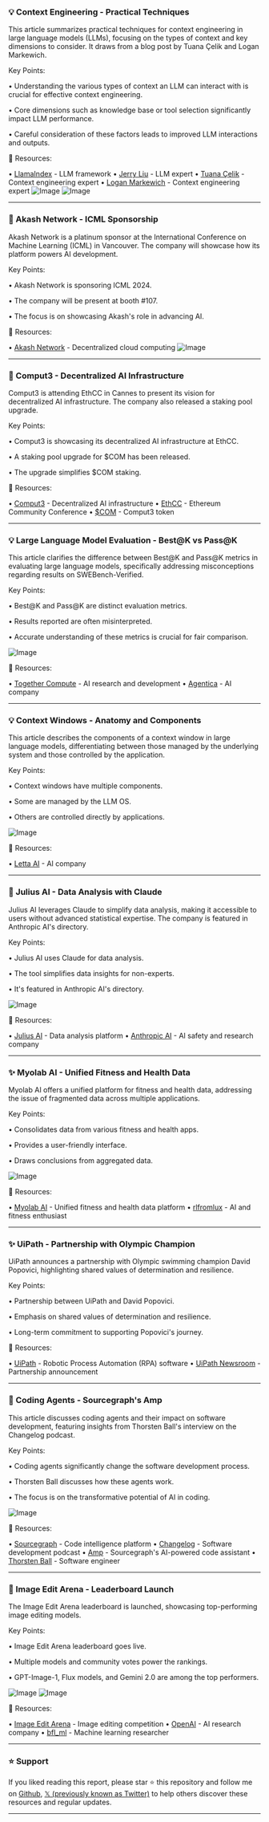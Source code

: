 ### 💡 Context Engineering - Practical Techniques

This article summarizes practical techniques for context engineering in large language models (LLMs), focusing on the types of context and key dimensions to consider.  It draws from a blog post by Tuana Çelik and Logan Markewich.

Key Points:

• Understanding the various types of context an LLM can interact with is crucial for effective context engineering.


• Core dimensions such as knowledge base or tool selection significantly impact LLM performance.


• Careful consideration of these factors leads to improved LLM interactions and outputs.


🔗 Resources:

• [LlamaIndex](https://x.com/llama_index) - LLM framework
• [Jerry Liu](https://x.com/jerryjliu0) -  LLM expert
• [Tuana Çelik](https://x.com/tuanacelik) -  Context engineering expert
• [Logan Markewich](https://x.com/LoganMarkewich) - Context engineering expert
![Image](https://pbs.twimg.com/media/Gu9Ktnvb0AIuFAs?format=jpg&name=small)
![Image](https://pbs.twimg.com/media/Gu8k4I4b0AE_m6H?format=png&name=240x240)


---

### 🚀 Akash Network - ICML Sponsorship

Akash Network is a platinum sponsor at the International Conference on Machine Learning (ICML) in Vancouver.  The company will showcase how its platform powers AI development.

Key Points:

• Akash Network is sponsoring ICML 2024.


•  The company will be present at booth #107.


•  The focus is on showcasing Akash's role in advancing AI.


🔗 Resources:

• [Akash Network](https://x.com/akashnet_) - Decentralized cloud computing
![Image](https://pbs.twimg.com/media/Gu9mQTqXgAA5lFd?format=jpg&name=small)


---

### 🚀 Comput3 - Decentralized AI Infrastructure

Comput3 is attending EthCC in Cannes to present its vision for decentralized AI infrastructure.  The company also released a staking pool upgrade.

Key Points:

• Comput3 is showcasing its decentralized AI infrastructure at EthCC.


• A staking pool upgrade for $COM has been released.


•  The upgrade simplifies $COM staking.



🔗 Resources:

• [Comput3](https://x.com/comput3ai) - Decentralized AI infrastructure
• [EthCC](https://x.com/EthCC) - Ethereum Community Conference
• [$COM](https://x.com/search?q=%24COM&src=cashtag_click) - Comput3 token


---

### 💡 Large Language Model Evaluation - Best@K vs Pass@K

This article clarifies the difference between Best@K and Pass@K metrics in evaluating large language models, specifically addressing misconceptions regarding results on SWEBench-Verified.

Key Points:

• Best@K and Pass@K are distinct evaluation metrics.


•  Results reported are often misinterpreted.


•  Accurate understanding of these metrics is crucial for fair comparison.


![Image](https://pbs.twimg.com/media/Gu9dPFHbsAAtTPk?format=jpg&name=small)

🔗 Resources:

• [Together Compute](https://x.com/togethercompute) -  AI research and development
• [Agentica](https://x.com/Agentica_) - AI company


---

### 💡 Context Windows - Anatomy and Components

This article describes the components of a context window in large language models, differentiating between those managed by the underlying system and those controlled by the application.

Key Points:

• Context windows have multiple components.


•  Some are managed by the LLM OS.


•  Others are controlled directly by applications.


![Image](https://pbs.twimg.com/media/Gu9Bvuwb0AI-eM6?format=png&name=small)

🔗 Resources:

• [Letta AI](https://x.com/Letta_AI) -  AI company


---

### 🚀 Julius AI - Data Analysis with Claude

Julius AI leverages Claude to simplify data analysis, making it accessible to users without advanced statistical expertise.  The company is featured in Anthropic AI's directory.

Key Points:

• Julius AI uses Claude for data analysis.


•  The tool simplifies data insights for non-experts.


•  It's featured in Anthropic AI's directory.


![Image](https://pbs.twimg.com/media/Gu8tS5SWoAAwwWx?format=jpg&name=small)

🔗 Resources:

• [Julius AI](https://x.com/JuliusAI_) - Data analysis platform
• [Anthropic AI](https://x.com/AnthropicAI) -  AI safety and research company


---

### ✨ Myolab AI - Unified Fitness and Health Data

Myolab AI offers a unified platform for fitness and health data, addressing the issue of fragmented data across multiple applications.

Key Points:

• Consolidates data from various fitness and health apps.


•  Provides a user-friendly interface.


•  Draws conclusions from aggregated data.


![Image](https://pbs.twimg.com/amplify_video_thumb/1940757230292217856/img/90o1uIuJkaofSu4n.jpg)

🔗 Resources:

• [Myolab AI](https://x.com/MyolabAI) - Unified fitness and health data platform
• [rlfromlux](https://x.com/rlfromlux) -  AI and fitness enthusiast



---

### ✨ UiPath - Partnership with Olympic Champion

UiPath announces a partnership with Olympic swimming champion David Popovici, highlighting shared values of determination and resilience.

Key Points:

• Partnership between UiPath and David Popovici.


•  Emphasis on shared values of determination and resilience.


•  Long-term commitment to supporting Popovici's journey.


🔗 Resources:

• [UiPath](https://x.com/UiPath) - Robotic Process Automation (RPA) software
• [UiPath Newsroom](https://www.uipath.com/newsroom/david-popovici-joins-uipath-as-global-ambassador/?utm_source=twitter&utm_medium=organic_social&utm_campaign=awareness&utm_team=spr&utm_team_geo=global) -  Partnership announcement


---

### 🤖 Coding Agents - Sourcegraph's Amp

This article discusses coding agents and their impact on software development, featuring insights from Thorsten Ball's interview on the Changelog podcast.

Key Points:

• Coding agents significantly change the software development process.


•  Thorsten Ball discusses how these agents work.


•  The focus is on the transformative potential of AI in coding.


![Image](https://pbs.twimg.com/media/Gu379T0XkAAnMp1?format=jpg&name=small)

🔗 Resources:

• [Sourcegraph](https://x.com/Sourcegraph) - Code intelligence platform
• [Changelog](https://x.com/changelog) -  Software development podcast
• [Amp](https://x.com/Amp) - Sourcegraph's AI-powered code assistant
• [Thorsten Ball](https://x.com/thorstenball) -  Software engineer


---

### 🚀 Image Edit Arena - Leaderboard Launch

The Image Edit Arena leaderboard is launched, showcasing top-performing image editing models.

Key Points:

• Image Edit Arena leaderboard goes live.


•  Multiple models and community votes power the rankings.


•  GPT-Image-1, Flux models, and Gemini 2.0 are among the top performers.


![Image](https://pbs.twimg.com/media/Gu8VnRoWAAABoVw?format=jpg&name=small)
![Image](https://pbs.twimg.com/media/GsiQkbuasAgVQyP?format=png&name=240x240)

🔗 Resources:

• [Image Edit Arena](https://x.com/lmarena_ai) -  Image editing competition
• [OpenAI](https://x.com/OpenAI) -  AI research company
• [bfl_ml](https://x.com/bfl_ml) -  Machine learning researcher


---

### ⭐️ Support

If you liked reading this report, please star ⭐️ this repository and follow me on [Github](https://github.com/Drix10), [𝕏 (previously known as Twitter)](https://x.com/DRIX_10_) to help others discover these resources and regular updates.

---